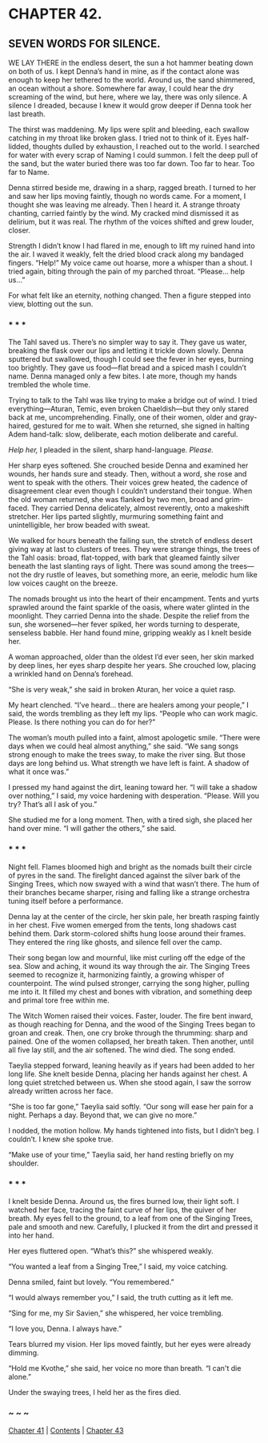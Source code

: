 # CHAPTER 42.

## SEVEN WORDS FOR SILENCE.


WE LAY THERE in the endless desert, the sun a hot hammer beating down on both of us. I kept Denna’s hand in mine, as if the contact alone was enough to keep her tethered to the world. Around us, the sand shimmered, an ocean without a shore. Somewhere far away, I could hear the dry screaming of the wind, but here, where we lay, there was only silence. A silence I dreaded, because I knew it would grow deeper if Denna took her last breath.  

The thirst was maddening. My lips were split and bleeding, each swallow catching in my throat like broken glass. I tried not to think of it. Eyes half-lidded, thoughts dulled by exhaustion, I reached out to the world. I searched for water with every scrap of Naming I could summon. I felt the deep pull of the sand, but the water buried there was too far down. Too far to hear. Too far to Name.  

Denna stirred beside me, drawing in a sharp, ragged breath. I turned to her and saw her lips moving faintly, though no words came. For a moment, I thought she was leaving me already. Then I heard it. A strange throaty chanting, carried faintly by the wind. My cracked mind dismissed it as delirium, but it was real. The rhythm of the voices shifted and grew louder, closer.  

Strength I didn’t know I had flared in me, enough to lift my ruined hand into the air. I waved it weakly, felt the dried blood crack along my bandaged fingers. “Help!” My voice came out hoarse, more a whisper than a shout. I tried again, biting through the pain of my parched throat. “Please… help us…”  

For what felt like an eternity, nothing changed. Then a figure stepped into view, blotting out the sun.  

### * * *  

The Tahl saved us. There’s no simpler way to say it. They gave us water, breaking the flask over our lips and letting it trickle down slowly. Denna sputtered but swallowed, though I could see the fever in her eyes, burning too brightly. They gave us food—flat bread and a spiced mash I couldn’t name. Denna managed only a few bites. I ate more, though my hands trembled the whole time.  

Trying to talk to the Tahl was like trying to make a bridge out of wind. I tried everything—Aturan, Temic, even broken Chaeldish—but they only stared back at me, uncomprehending. Finally, one of their women, older and gray-haired, gestured for me to wait. When she returned, she signed in halting Adem hand-talk: slow, deliberate, each motion deliberate and careful.  

*Help her,* I pleaded in the silent, sharp hand-language. *Please.*  

Her sharp eyes softened. She crouched beside Denna and examined her wounds, her hands sure and steady. Then, without a word, she rose and went to speak with the others. Their voices grew heated, the cadence of disagreement clear even though I couldn’t understand their tongue. When the old woman returned, she was flanked by two men, broad and grim-faced. They carried Denna delicately, almost reverently, onto a makeshift stretcher. Her lips parted slightly, murmuring something faint and unintelligible, her brow beaded with sweat.  

We walked for hours beneath the failing sun, the stretch of endless desert giving way at last to clusters of trees. They were strange things, the trees of the Tahl oasis: broad, flat-topped, with bark that gleamed faintly silver beneath the last slanting rays of light. There was sound among the trees—not the dry rustle of leaves, but something more, an eerie, melodic hum like low voices caught on the breeze.  

The nomads brought us into the heart of their encampment. Tents and yurts sprawled around the faint sparkle of the oasis, where water glinted in the moonlight. They carried Denna into the shade. Despite the relief from the sun, she worsened—her fever spiked, her words turning to desperate, senseless babble. Her hand found mine, gripping weakly as I knelt beside her.  

A woman approached, older than the oldest I’d ever seen, her skin marked by deep lines, her eyes sharp despite her years. She crouched low, placing a wrinkled hand on Denna’s forehead.  

“She is very weak,” she said in broken Aturan, her voice a quiet rasp.  

My heart clenched. “I’ve heard… there are healers among your people,” I said, the words trembling as they left my lips. “People who can work magic. Please. Is there nothing you can do for her?”  

The woman’s mouth pulled into a faint, almost apologetic smile. “There were days when we could heal almost anything,” she said. “We sang songs strong enough to make the trees sway, to make the river sing. But those days are long behind us. What strength we have left is faint. A shadow of what it once was.”  

I pressed my hand against the dirt, leaning toward her. “I will take a shadow over nothing,” I said, my voice hardening with desperation. “Please. Will you try? That’s all I ask of you.”  

She studied me for a long moment. Then, with a tired sigh, she placed her hand over mine. “I will gather the others,” she said.  

### * * *  

Night fell. Flames bloomed high and bright as the nomads built their circle of pyres in the sand. The firelight danced against the silver bark of the Singing Trees, which now swayed with a wind that wasn’t there. The hum of their branches became sharper, rising and falling like a strange orchestra tuning itself before a performance.  

Denna lay at the center of the circle, her skin pale, her breath rasping faintly in her chest. Five women emerged from the tents, long shadows cast behind them. Dark storm-colored shifts hung loose around their frames. They entered the ring like ghosts, and silence fell over the camp.  

Their song began low and mournful, like mist curling off the edge of the sea. Slow and aching, it wound its way through the air. The Singing Trees seemed to recognize it, harmonizing faintly, a growing whisper of counterpoint. The wind pulsed stronger, carrying the song higher, pulling me into it. It filled my chest and bones with vibration, and something deep and primal tore free within me.  

The Witch Women raised their voices. Faster, louder. The fire bent inward, as though reaching for Denna, and the wood of the Singing Trees began to groan and creak. Then, one cry broke through the thrumming: sharp and pained. One of the women collapsed, her breath taken. Then another, until all five lay still, and the air softened. The wind died. The song ended.  

Taeylia stepped forward, leaning heavily as if years had been added to her long life. She knelt beside Denna, placing her hands against her chest. A long quiet stretched between us. When she stood again, I saw the sorrow already written across her face.  

“She is too far gone,” Taeylia said softly. “Our song will ease her pain for a night. Perhaps a day. Beyond that, we can give no more.”  

I nodded, the motion hollow. My hands tightened into fists, but I didn’t beg. I couldn’t. I knew she spoke true.  

“Make use of your time,” Taeylia said, her hand resting briefly on my shoulder.  

### * * *  

I knelt beside Denna. Around us, the fires burned low, their light soft. I watched her face, tracing the faint curve of her lips, the quiver of her breath. My eyes fell to the ground, to a leaf from one of the Singing Trees, pale and smooth and new. Carefully, I plucked it from the dirt and pressed it into her hand.  

Her eyes fluttered open. “What’s this?” she whispered weakly.  

“You wanted a leaf from a Singing Tree,” I said, my voice catching.  

Denna smiled, faint but lovely. “You remembered.”  

“I would always remember you,” I said, the truth cutting as it left me.  

“Sing for me, my Sir Savien,” she whispered, her voice trembling.  

“I love you, Denna. I always have.”  

Tears blurred my vision. Her lips moved faintly, but her eyes were already dimming.  

“Hold me Kvothe,” she said, her voice no more than breath. “I can't die alone.”  

Under the swaying trees, I held her as the fires died.  

### ~ ~ ~

[Chapter 41](CHAPTER_41.md) | [Contents](Contents.md) | [Chapter 43](CHAPTER_43.md)
